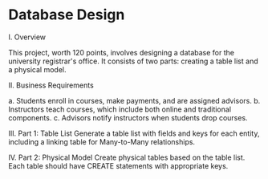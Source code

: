 # Database Design

I. Overview

This project, worth 120 points, involves designing a database for the university registrar's office. It consists of two parts: creating a table list and a physical model.

II. Business Requirements

a. Students enroll in courses, make payments, and are assigned advisors.
b. Instructors teach courses, which include both online and traditional components.
c. Advisors notify instructors when students drop courses.

III. Part 1: Table List
Generate a table list with fields and keys for each entity, including a linking table for Many-to-Many relationships.

IV. Part 2: Physical Model
Create physical tables based on the table list. Each table should have CREATE statements with appropriate keys.
